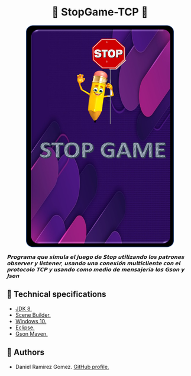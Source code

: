 # <div align="center"> 🛑 StopGame-TCP 🛑
<div align="center">
<img src="https://github.com/DanielRamirez1901/stop-game-TCP/blob/main/Images/Init.jpg" width="400" height="600">
</div>

*𝗣𝗿𝗼𝗴𝗿𝗮𝗺𝗮 𝗾𝘂𝗲 𝘀𝗶𝗺𝘂𝗹𝗮 𝗲𝗹 𝗷𝘂𝗲𝗴𝗼 𝗱𝗲 𝗦𝘁𝗼𝗽 𝘂𝘁𝗶𝗹𝗶𝘇𝗮𝗻𝗱𝗼 𝗹𝗼𝘀 𝗽𝗮𝘁𝗿𝗼𝗻𝗲𝘀 𝗼𝗯𝘀𝗲𝗿𝘃𝗲𝗿 𝘆 𝗹𝗶𝘀𝘁𝗲𝗻𝗲𝗿, 𝘂𝘀𝗮𝗻𝗱𝗼 𝘂𝗻𝗮 𝗰𝗼𝗻𝗲𝘅𝗶𝗼́𝗻 𝗺𝘂𝗹𝘁𝗶𝗰𝗹𝗶𝗲𝗻𝘁𝗲 𝗰𝗼𝗻 𝗲𝗹 𝗽𝗿𝗼𝘁𝗼𝗰𝗼𝗹𝗼 𝗧𝗖𝗣 𝘆 𝘂𝘀𝗮𝗻𝗱𝗼 𝗰𝗼𝗺𝗼 𝗺𝗲𝗱𝗶𝗼 𝗱𝗲 𝗺𝗲𝗻𝘀𝗮𝗷𝗲𝗿𝗶𝗮 𝗹𝗼𝘀 𝗚𝘀𝗼𝗻 𝘆 𝗝𝘀𝗼𝗻*

## 🛑 Technical specifications
* [JDK 8.](https://www.oracle.com/co/java/technologies/javase/javase-jdk8-downloads.html "JDK 8.")
* [Scene Builder.](https://gluonhq.com/products/scene-builder/ "Scene Builder.")
* [Windows 10.](https://www.microsoft.com/es-es/software-download/windows10 "Windows 10.")
* [Eclipse.](https://www.eclipse.org/downloads/.")
* [Gson Maven.](https://mvnrepository.com/artifact/com.google.code.gson/gson.)

## 🛑 Authors
* Daniel Ramirez Gomez. [GitHub profile.](https://github.com/DanielRamirez1901 "GitHub profile.")
